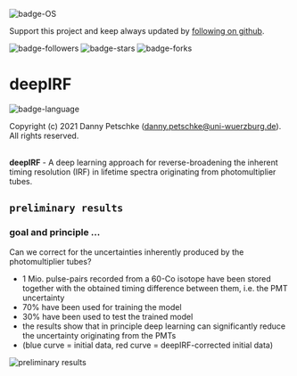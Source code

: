![badge-OS](https://img.shields.io/badge/stage-under%20progress-brightgreen)

Support this project and keep always updated by [following on github](https://github.com/dpscience?tab=followers).

![badge-followers](https://img.shields.io/github/followers/dpscience?style=social)
![badge-stars](https://img.shields.io/github/stars/dpscience/deepIRF?style=social)
![badge-forks](https://img.shields.io/github/forks/dpscience/deepIRF?style=social)

# deepIRF

![badge-language](https://img.shields.io/badge/language-Python-blue)

Copyright (c) 2021 Danny Petschke (danny.petschke@uni-wuerzburg.de). All rights reserved.<br><br>

<b>deepIRF</b> - A deep learning approach for reverse-broadening the inherent timing resolution (IRF) in lifetime spectra originating from photomultiplier tubes. 

## ``preliminary results``

### goal and principle ...

Can we correct for the uncertainties inherently produced by the photomultiplier tubes?

* 1 Mio. pulse-pairs recorded from a 60-Co isotope have been stored together with the obtained timing difference between them, i.e. the PMT uncertainty
* 70% have been used for training the model
* 30% have been used to test the trained model
* the results show that in principle deep learning can significantly reduce the uncertainty originating from the PMTs 
* (blue curve = initial data, red curve = deepIRF-corrected initial data)

![preliminary results](/preliminary%20results/preliminary%20results%20on%2060-Co.png)

